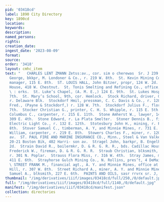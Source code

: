 ```yaml
---
pid: '03418cd'
label: 1890 City Directory
key: 1890cd
location: 
keywords: 
description: 
named_persons: 
rights: 
creation_date: 
ingest_date: '2023-08-09'
format: 
source: 
order: '3418'
layout: cmhc_item
text: "   CHARLES LENT ZMANN Zetss:av., cor. sim o cherewas  Sr. J 239 STR  St. John
  George, bkkpr, M. Londoner & Co., r. 219 W. 8th.  St. Kevin Mining Co., G. L. Hassell,
  manager, 115 E. 8th.  ST. LOUIS HALL, John Bitzer, propr, 124 W. 2d.  St. Louis
  House, 418 W. Chestnut.  St. Tonis Smelting and Refining Co., office, Harrison Reduction
  \ : orks.  St. Luke’s Chapel, (A. M. E.,) 124 E. 9th.  St. Lukes Hospital, 206 E.
  7th.  St. Mary’s School, 9th, cor. Hemlock.  Stock Richard, driver, George K. Florer,
  r. Delaware Blk.  Stockdorf Hmil, pressman, C. C. Davis & Co., r. 128 W. 7th.  Stockdorf
  Fred., (Payne & Stockdorf,) r. 128 W. 7th.  Stockdorf Julius F., florist, 128 W.
  7th.  Stocker Christian G., printer, C. H. S. Whipple, r. 115 E. 5th.  Stockton
  Columbus C., carpenter, r. 215 E. 11th.  Stone Amherst W., lawyer, 145 E. 5th, r.
  309 E. 4th.  Stone Edward, r. La Plata Smelter.  Stoner Dennis B., fireman, Leadville
  Electric Light Co., r. 132 E. 12th.  Stotesbury John H., mining, r. Pine, sw. cor.
  8th.  Stover Samuel C., timberman, A. Y, and Minnie Mines, r. 731 E. 6th.  Stowe
  William, carpenter, r. 219 E. 8th.  Stowers Charles F., miner, r. 120 S. Toledo
  av.  ST. PAUL FIRE AND MARINE INSURANCE CO., Minn., Steel & Van Valkenburgh, agts,
  20-21 Boston Bik, 402 Harri- son av.  Stragel John, barkpr, B. Engelkamp, 104 W.
  2d.  Strain David R., boilermkr, D. & R. G. R. R., bds. Cadillac House.  Strasser
  Frederick W., fireman, D. & R. G. R. R.  Straub Christian, blksmith, 108 N. Pine,
  r. 301 N. Poplar.  Strauss Flora Miss, r. 316 W. 4th.  Stray James, machinist, r.
  411 E. 6th.  Strayhorse Gulch Mining Co., N. Rollins, pres’t, 4 DeMaine- ville blk.
  \ STREET FRANK M., financial agt., A. Y. and Minnie Mines, office at mines, Iron
  Hill, r. 307 W. 8th.  Street Richard A., miner, A. Y. and Minnie Mines.  Street
  Samuel A., blksmith, 227 E. 6th.  PAINTS AND OILS, sasr rrvrx sr. J, J, QUINN    "
thumbnail: "/img/derivatives/iiif/images/03418cd/full/250,/0/default.jpg"
full: "/img/derivatives/iiif/images/03418cd/full/1140,/0/default.jpg"
manifest: "/img/derivatives/iiif/03418cd/manifest.json"
collection: directories
---
```

